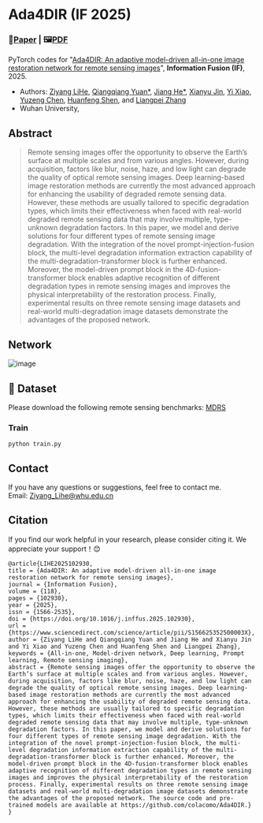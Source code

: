 
# Ada4DIR (IF 2025)
### 📖[**Paper**](https://www.sciencedirect.com/science/article/pii/S156625352500003X) | 🖼️[**PDF**](/figs/main.png)

PyTorch codes for "[Ada4DIR: An adaptive model-driven all-in-one image restoration network for remote sensing images](https://www.sciencedirect.com/science/article/abs/pii/S1566253524000551)", **Information Fusion (IF)**, 2025.

- Authors:  [Ziyang LiHe](Ziyang_Lihe@whu.edu.cn), [Qiangqiang Yuan*](http://qqyuan.users.sgg.whu.edu.cn/), [Jiang He*](https://jianghe96.github.io/), [Xianyu Jin](jin_xy@whu.edu.cn), [Yi Xiao](https://xy-boy.github.io/), [Yuzeng Chen](https://github.com/YZCU), [Huanfeng Shen](shenhf@whu.edu.cn), and [Liangpei Zhang](http://www.lmars.whu.edu.cn/prof_web/zhangliangpei/rs/index.html)<br>
- Wuhan University,


## Abstract
> Remote sensing images offer the opportunity to observe the Earth’s surface at multiple scales and from various angles. However, during acquisition, factors like blur, noise, haze, and low light can degrade the quality of optical remote sensing images. Deep learning-based image restoration methods are currently the most advanced approach for enhancing the usability of degraded remote sensing data. However, these methods are usually tailored to specific degradation types, which limits their effectiveness when faced with real-world degraded remote sensing data that may involve multiple, type-unknown degradation factors. In this paper, we model and derive solutions for four different types of remote sensing image degradation. With the integration of the novel prompt-injection-fusion block, the multi-level degradation information extraction capability of the multi-degradation-transformer block is further enhanced. Moreover, the model-driven prompt block in the 4D-fusion-transformer block enables adaptive recognition of different degradation types in remote sensing images and improves the physical interpretability of the restoration process. Finally, experimental results on three remote sensing image datasets and real-world multi-degradation image datasets demonstrate the advantages of the proposed network. 
## Network  
 ![image](/figs/main.png)
 


## 🎁 Dataset
Please download the following remote sensing benchmarks:
[MDRS](https://zenodo.org/records/13837162) 
### Train
```
python train.py
```

## Contact
If you have any questions or suggestions, feel free to contact me.  
Email: Ziyang_Lihe@whu.edu.cn

## Citation
If you find our work helpful in your research, please consider citing it. We appreciate your support！😊

```
@article{LIHE2025102930,
title = {Ada4DIR: An adaptive model-driven all-in-one image restoration network for remote sensing images},
journal = {Information Fusion},
volume = {118},
pages = {102930},
year = {2025},
issn = {1566-2535},
doi = {https://doi.org/10.1016/j.inffus.2025.102930},
url = {https://www.sciencedirect.com/science/article/pii/S156625352500003X},
author = {Ziyang LiHe and Qiangqiang Yuan and Jiang He and Xianyu Jin and Yi Xiao and Yuzeng Chen and Huanfeng Shen and Liangpei Zhang},
keywords = {All-in-one, Model-driven network, Deep learning, Prompt learning, Remote sensing imaging},
abstract = {Remote sensing images offer the opportunity to observe the Earth’s surface at multiple scales and from various angles. However, during acquisition, factors like blur, noise, haze, and low light can degrade the quality of optical remote sensing images. Deep learning-based image restoration methods are currently the most advanced approach for enhancing the usability of degraded remote sensing data. However, these methods are usually tailored to specific degradation types, which limits their effectiveness when faced with real-world degraded remote sensing data that may involve multiple, type-unknown degradation factors. In this paper, we model and derive solutions for four different types of remote sensing image degradation. With the integration of the novel prompt-injection-fusion block, the multi-level degradation information extraction capability of the multi-degradation-transformer block is further enhanced. Moreover, the model-driven prompt block in the 4D-fusion-transformer block enables adaptive recognition of different degradation types in remote sensing images and improves the physical interpretability of the restoration process. Finally, experimental results on three remote sensing image datasets and real-world multi-degradation image datasets demonstrate the advantages of the proposed network. The source code and pre-trained models are available at https://github.com/colacomo/Ada4DIR.}
}
```
